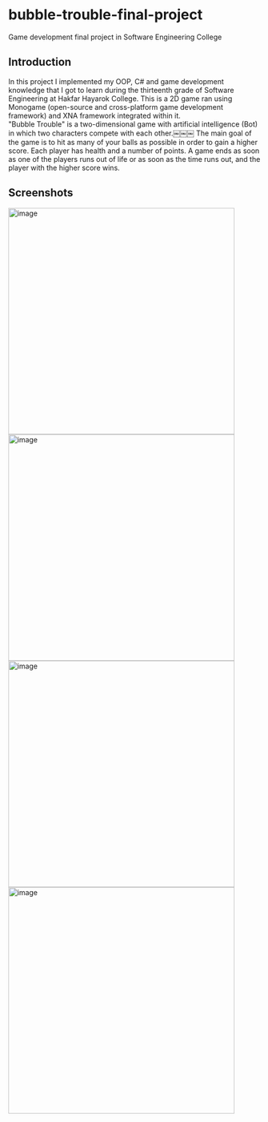 # bubble-trouble-final-project

Game development final project in Software Engineering College

## Introduction

In this project I implemented my OOP, C# and game development knowledge that I got to learn during the thirteenth grade of Software Engineering at Hakfar Hayarok College.
This is a 2D game ran using Monogame (open-source and cross-platform game development framework) and XNA framework integrated within it. 
</br>
"Bubble Trouble" is a two-dimensional game with artificial intelligence (Bot) in which two characters compete with each other.￼￼￼
The main goal of the game is to hit as many of your balls as possible in order to gain a higher score.
Each player has health and a number of points.
A game ends as soon as one of the players runs out of life or as soon as the time runs out, and the player with the higher score wins. 


## Screenshots

<img width="452" alt="image" src="https://github.com/YuvalBakirov/bubble-trouble-final-project/assets/38374216/d5fcc47e-a483-415f-a013-2ec9fabb7d65">
<img width="452" alt="image" src="https://github.com/YuvalBakirov/bubble-trouble-final-project/assets/38374216/b6b06c59-9ccf-4414-a7c4-fc4b94c238d1">
<img width="452" alt="image" src="https://github.com/YuvalBakirov/bubble-trouble-final-project/assets/38374216/ecbaf487-1065-49f1-baca-9b53169fe258">
<img width="452" alt="image" src="https://github.com/YuvalBakirov/bubble-trouble-final-project/assets/38374216/956fccf8-cf11-433e-a28d-1e792a56363b">





